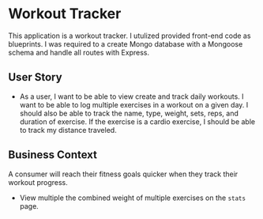 # Workout Tracker

This application is a workout tracker. I utulized provided front-end code as blueprints. I was required to a create Mongo database with a Mongoose schema and handle all routes with Express.

## User Story

* As a user, I want to be able to view create and track daily workouts. I want to be able to log multiple exercises in a workout on a given day. I should also be able to track the name, type, weight, sets, reps, and duration of exercise. If the exercise is a cardio exercise, I should be able to track my distance traveled.

## Business Context

A consumer will reach their fitness goals quicker when they track their workout progress.


  * View multiple the combined weight of multiple exercises on the `stats` page.

